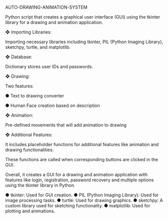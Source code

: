 AUTO-DRAWING-ANIMATION-SYSTEM

Python script that creates a graphical user interface (GUI) using the tkinter library for a drawing and animation application.

❖	Importing Libraries:

  Importing necessary libraries including tkinter, PIL (Python Imaging Library), sketchpy, turtle, and matplotlib.
  
❖	Database:

  Dictionary stores user IDs and passwords.
  
❖	Drawing:

Two features:

●	Text to drawing converter

●	Human Face creation based on description

❖	Animation:

Pre-defined movements that will add animation to drawing

❖	Additional Features:

It includes placeholder functions for additional features like animation and drawing functionalities.

These functions are called when corresponding buttons are clicked in the GUI.

Overall, it creates a GUI for a drawing and animation application with features like login, registration, password recovery and multiple options using the tkinter library in Python.


●	tkinter: Used for GUI creation.
●	PIL (Python Imaging Library): Used for image processing tasks.
●	turtle: Used for drawing graphics.
●	sketchpy: A custom library used for sketching functionality.
●	matplotlib: Used for plotting and animations.

